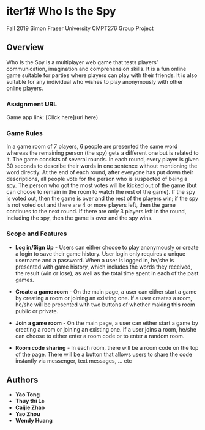# iter1# Who Is the Spy

Fall 2019 Simon Fraser University CMPT276 Group Project

## Overview

Who Is the Spy is a multiplayer web game that tests players’ communication, imagination and
comprehension skills. It is a fun online game suitable for parties where players can play with
their friends. It is also suitable for any individual who wishes to play anonymously with other
online players.

### Assignment URL

Game app link: [Click here](url here)

### Game Rules

In a game room of 7 players, 6 people are presented the same word whereas the remaining person (the spy) gets a different one but is related to it. The game consists of several rounds. In each round, every player is given 30 seconds to describe their words in one sentence without mentioning the word directly. At the end of each round, after everyone has put down their descriptions, all people vote for the person who is suspected of being a spy. The person who got the most votes will be kicked out of the game (but can choose to remain in the room to watch the rest of the game). If the spy is voted out, then the game is over and the rest of the players win; if the spy is not voted out and there are 4 or more players left, then the game continues to the next round. If there are only 3 players left in the round, including the spy, then the game is over and the spy wins.

### Scope and Features

* **Log in/Sign Up** - Users can either choose to play anonymously or create a login to save their game
history. User login only requires a unique username and a password. When a user is logged in, he/she is presented with game history, which includes the words they received, the result (win or lose), as well as the total time spent in each of the past games.

* **Create a game room** - On the main page, a user can either start a game by creating a room or joining an existing one. If a user creates a room, he/she will be presented with two buttons of whether making this room public or private.

* **Join a game room** - On the main page, a user can either start a game by creating a room or joining an existing one. If a user joins a room, he/she can choose to either enter a room code or to enter a random room.

* **Room code sharing** - In each room, there will be a room code on the top of the page. There will be a button
that allows users to share the code instantly via messenger, text messages, … etc

## Authors

* **Yao Tong**
* **Thuy thi Le**
* **Caijie Zhao**
* **Yao Zhou**
* **Wendy Huang**
